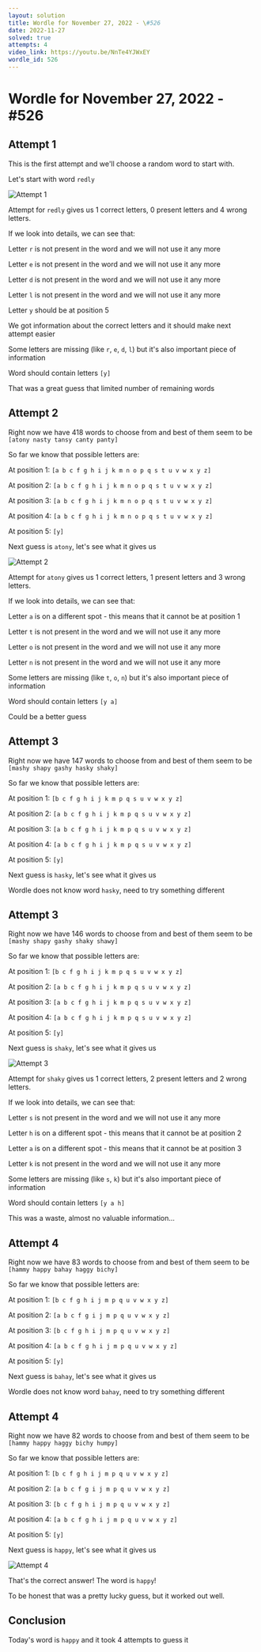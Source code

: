 ```yaml
---
layout: solution
title: Wordle for November 27, 2022 - \#526
date: 2022-11-27
solved: true
attempts: 4
video_link: https://youtu.be/NnTe4YJWxEY
wordle_id: 526
---
```


# Wordle for November 27, 2022 - \#526

## Attempt 1

This is the first attempt and we'll choose a random word to start with.

Let's start with word `redly`

![Attempt 1](2022-11-27/attempt-1.png)

Attempt for `redly` gives us 1 correct letters, 0 present letters and 4 wrong letters.

If we look into details, we can see that:

Letter `r` is not present in the word and we will not use it any more

Letter `e` is not present in the word and we will not use it any more

Letter `d` is not present in the word and we will not use it any more

Letter `l` is not present in the word and we will not use it any more

Letter `y` should be at position 5

We got information about the correct letters and it should make next attempt easier

Some letters are missing (like `r`, `e`, `d`, `l`) but it's also important piece of information

Word should contain letters `[y]`

That was a great guess that limited number of remaining words



## Attempt 2

Right now we have 418 words to choose from and best of them seem to be `[atony nasty tansy canty panty]`

So far we know that possible letters are:

At position 1: `[a b c f g h i j k m n o p q s t u v w x y z]`

At position 2: `[a b c f g h i j k m n o p q s t u v w x y z]`

At position 3: `[a b c f g h i j k m n o p q s t u v w x y z]`

At position 4: `[a b c f g h i j k m n o p q s t u v w x y z]`

At position 5: `[y]`

Next guess is `atony`, let's see what it gives us

![Attempt 2](2022-11-27/attempt-2.png)

Attempt for `atony` gives us 1 correct letters, 1 present letters and 3 wrong letters.

If we look into details, we can see that:

Letter `a` is on a different spot - this means that it cannot be at position 1

Letter `t` is not present in the word and we will not use it any more

Letter `o` is not present in the word and we will not use it any more

Letter `n` is not present in the word and we will not use it any more

Some letters are missing (like `t`, `o`, `n`) but it's also important piece of information

Word should contain letters `[y a]`

Could be a better guess



## Attempt 3

Right now we have 147 words to choose from and best of them seem to be `[mashy shapy gashy hasky shaky]`

So far we know that possible letters are:

At position 1: `[b c f g h i j k m p q s u v w x y z]`

At position 2: `[a b c f g h i j k m p q s u v w x y z]`

At position 3: `[a b c f g h i j k m p q s u v w x y z]`

At position 4: `[a b c f g h i j k m p q s u v w x y z]`

At position 5: `[y]`

Next guess is `hasky`, let's see what it gives us

Wordle does not know word `hasky`, need to try something different

## Attempt 3

Right now we have 146 words to choose from and best of them seem to be `[mashy shapy gashy shaky shawy]`

So far we know that possible letters are:

At position 1: `[b c f g h i j k m p q s u v w x y z]`

At position 2: `[a b c f g h i j k m p q s u v w x y z]`

At position 3: `[a b c f g h i j k m p q s u v w x y z]`

At position 4: `[a b c f g h i j k m p q s u v w x y z]`

At position 5: `[y]`

Next guess is `shaky`, let's see what it gives us

![Attempt 3](2022-11-27/attempt-3.png)

Attempt for `shaky` gives us 1 correct letters, 2 present letters and 2 wrong letters.

If we look into details, we can see that:

Letter `s` is not present in the word and we will not use it any more

Letter `h` is on a different spot - this means that it cannot be at position 2

Letter `a` is on a different spot - this means that it cannot be at position 3

Letter `k` is not present in the word and we will not use it any more

Some letters are missing (like `s`, `k`) but it's also important piece of information

Word should contain letters `[y a h]`

This was a waste, almost no valuable information...



## Attempt 4

Right now we have 83 words to choose from and best of them seem to be `[hammy happy bahay haggy bichy]`

So far we know that possible letters are:

At position 1: `[b c f g h i j m p q u v w x y z]`

At position 2: `[a b c f g i j m p q u v w x y z]`

At position 3: `[b c f g h i j m p q u v w x y z]`

At position 4: `[a b c f g h i j m p q u v w x y z]`

At position 5: `[y]`

Next guess is `bahay`, let's see what it gives us

Wordle does not know word `bahay`, need to try something different

## Attempt 4

Right now we have 82 words to choose from and best of them seem to be `[hammy happy haggy bichy humpy]`

So far we know that possible letters are:

At position 1: `[b c f g h i j m p q u v w x y z]`

At position 2: `[a b c f g i j m p q u v w x y z]`

At position 3: `[b c f g h i j m p q u v w x y z]`

At position 4: `[a b c f g h i j m p q u v w x y z]`

At position 5: `[y]`

Next guess is `happy`, let's see what it gives us

![Attempt 4](2022-11-27/attempt-4.png)

That's the correct answer! The word is `happy`!

To be honest that was a pretty lucky guess, but it worked out well.

## Conclusion

Today's word is `happy` and it took 4 attempts to guess it

